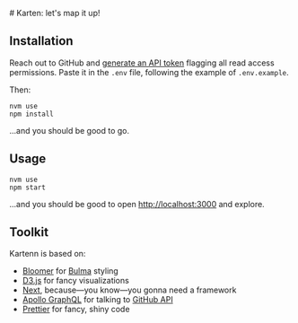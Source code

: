 # Karten: let's map it up!

## Installation

Reach out to GitHub and [generate an API token](https://github.com/settings/tokens) flagging all read access permissions. Paste it in the `.env` file, following the example of `.env.example`.

Then:

```
nvm use
npm install
```

...and you should be good to go.

## Usage

```
nvm use
npm start
```

...and you should be good to open [http://localhost:3000](http://localhost:3000) and explore.

## Toolkit

Kartenn is based on:

- [Bloomer](https://bloomer.js.org/#/) for [Bulma](https://bulma.io/) styling
- [D3.js](https://d3js.org/) for fancy visualizations
- [Next](https://github.com/zeit/next.js), because—you know—you gonna need a framework
- [Apollo GraphQL](https://www.apollographql.com/) for talking to [GitHub API](https://developer.github.com/v4/)
- [Prettier](https://prettier.io/) for fancy, shiny code
